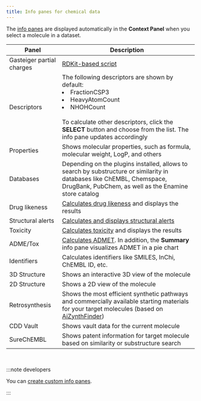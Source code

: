 ```yaml
---
title: Info panes for chemical data
---
```


The [info panes](../../../../navigation/panels/info-panels.md) are displayed
automatically in the **Context Panel** when you select a molecule in a dataset.

|Panel|Description|
|-----|-----------|
|Gasteiger partial charges | [RDKit-based script](https://dev.datagrok.ai/script/7acf813d-4f65-51f2-bc3f-503cde26c460) |  
|Descriptors |The following descriptors are shown by default:<br/><li>FractionCSP3</li><li>HeavyAtomCount</li><li>NHOHCount</li><br/> To calculate other descriptors, click the **SELECT** button and choose from the list. The info pane updates accordingly|
|Properties | Shows molecular properties, such as formula, molecular weight, LogP, and others|
| Databases | Depending on the plugins installed, allows to search by substructure or similarity in databases like ChEMBL, Chemspace, DrugBank, PubChem, as well as the Enamine store catalog |
|Drug likeness | [Calculates drug likeness](drug-likeness.md) and displays the results  |
|Structural alerts | [Calculates and displays structural alerts](structural-alerts.md)  |
|Toxicity | [Calculates toxicity](toxicity-risks.md) and displays the results  |
|ADME/Tox | [Calculates ADMET](https://github.com/datagrok-ai/public/tree/master/packages/Admetica). In addition, the **Summary** info pane visualizes ADMET in a pie chart |
|Identifiers | Calculates identifiers like SMILES, InChi, ChEMBL ID, etc.|
|3D Structure| Shows an interactive 3D view of the molecule|
|2D Structure| Shows a 2D view of the molecule|
| Retrosynthesis|Shows the most efficient synthetic pathways and commercially available starting materials for your target molecules (based on [AiZynthFinder](https://github.com/MolecularAI/aizynthfinder))|
|CDD Vault|Shows vault data for the current molecule|
|SureChEMBL|Shows patent information for target molecule based on similarity or substructure search|

<br/>

:::note developers

You can [create custom info panes](../../../../../develop/how-to/ui/add-info-panel.md).

:::

